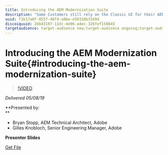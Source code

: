 ```yaml
---
title: Introducing the AEM Modernization Suite
description: "Some Customers still rely on the Classic UI for their AEM Sites authoring experience. With the deprecation of this interface, a Summit lab was proposed to help our customers update their implementations to the newest capabilities. To support the Lab and provide our customers with the necessary means, Bryan Stopp and Gilles Knobloch created the AEM Modernization Tool Suite.  Come learn about this new tool’s capabilities to: Convert Static Template Pages to Editable Templates | Convert Custom/Legacy components to Core Component Proxies (or other custom Components) | Import and Convert Component Designs as Editable Template Policies | And (of course) Update Classic/Coral2 Dialogs to Coral 3 Dialogs  "
uuid: f1b17a0f-055f-48f4-a0be-e50318b3349d
discoiquuid: 2bb43197-11dc-4e96-a4ec-326fef150845
targetaudience: target-audience new;target-audience ongoing;target-audience upgrader
---
```


# Introducing the AEM Modernization Suite{#introducing-the-aem-modernization-suite}

>[!VIDEO](https://video.tv.adobe.com/v/27322?quality=9)

*Delivered 05/08/19*

**Presented by:   
**

* Bryan Stopp, AEM Technical Architect, Adobe
* Gilles Knobloch, Senior Engineering Manager, Adobe

**Presenter Slides**

[Get File](assets/modernization-toolsaemgems.pdf)
